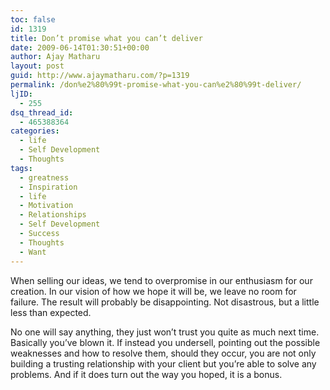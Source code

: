 ```yaml
---
toc: false
id: 1319
title: Don’t promise what you can’t deliver
date: 2009-06-14T01:30:51+00:00
author: Ajay Matharu
layout: post
guid: http://www.ajaymatharu.com/?p=1319
permalink: /don%e2%80%99t-promise-what-you-can%e2%80%99t-deliver/
ljID:
  - 255
dsq_thread_id:
  - 465388364
categories:
  - life
  - Self Development
  - Thoughts
tags:
  - greatness
  - Inspiration
  - life
  - Motivation
  - Relationships
  - Self Development
  - Success
  - Thoughts
  - Want
---
```

<p class="MsoNormal">
  When selling our ideas, we tend to overpromise in our enthusiasm for our creation. In our vision of how we hope it will be, we leave no room for failure. The result will probably be disappointing. Not disastrous, but a little less than expected.
</p>

<div style="padding: 0cm 0cm 1pt; border: medium medium 1pt none none solid -moz-use-text-color -moz-use-text-color windowtext;">
  <p class="MsoNormal" style="border: medium none; padding: 0cm;">
    No one will say anything, they just won’t trust you quite as much next time. Basically you’ve blown it. If instead you undersell, pointing out the possible weaknesses and how to resolve them, should they occur, you are not only building a trusting relationship with your client but you’re able to solve any problems. And if it does turn out the way you hoped, it is a bonus.
  </p>
</div>
